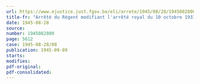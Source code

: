 ```yaml
---
url: https://www.ejustice.just.fgov.be/eli/arrete/1945/08/28/1945082800/justel
title-fr: "Arrêté du Régent modifiant l'arrêté royal du 10 octobre 1931 et 30 avril 1932 réorganisant les instituts supérieurs d'éducation physique, annexés aux facultés de médecine des universités de l'Etat, et réglant les programmes des examens ainsi que les conditions d'admission à ces derniers"
date: 1945-08-28
source:
number: 1945082800
page: 5612
case: 1945-08-28/08
publication: 1945-09-09
starts:
modifies:
pdf-original:
pdf-consolidated:
---
```



